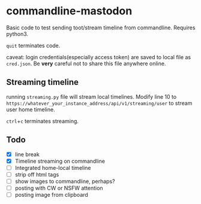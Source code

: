 # commandline-mastodon

Basic code to test sending toot/stream timeline from commandline. Requires python3.

`quit` terminates code.

caveat: login credentials(especially access token) are saved to local file as `cred.json`. Be **very** careful not to share this file anywhere online.

## Streaming timeline

running `streaming.py` file will stream local timelines. Modify line 10 to `https://whatever_your_instance_address/api/v1/streaming/user` to stream user home timeline.

`ctrl`+`c` terminates streaming.

## Todo

- [x] line break
- [x] Timeline streaming on commandline
- [ ] Integrated home-local timeline
- [ ] strip off html tags
- [ ] show images to commandline, perhaps?
- [ ] posting with CW or NSFW attention
- [ ] posting image from clipboard